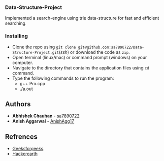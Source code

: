 ### Data-Structure-Project

Implemented a search-engine using trie data-structure for fast and efficient searching.

### Installing

- Clone the repo using `git clone git@github.com:sa7890722/Data-Structure-Project.git`(_ssh_) or download the code as `zip`.
- Open terminal (linux/mac) or command prompt (windows) on your computer.
- Navigate to the directory that contains the application files using `cd` command.
- Type the following commands to run the program:
  - g++ Pro.cpp
  - ./a.out


## Authors

* **Abhishek Chauhan** - [sa7890722](https://github.com/sa7890722)
* **Anish Aggarwal** - [AnishAgg17](https://github.com/AnishAgg17)

## Refrences

* [Geeksforgeeks](https://www.geeksforgeeks.org/trie-insert-and-search/)
* [Hackerearth](https://www.hackerearth.com/practice/data-structures/advanced-data-structures/trie-keyword-tree/tutorial/) 
